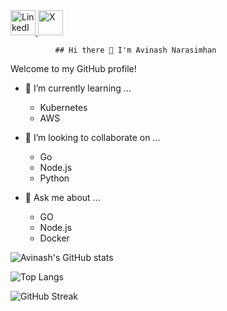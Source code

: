 
<a href="https://www.linkedin.com/in/avinash-narasimhan/" target="_blank">
  <img src="https://img.shields.io/badge/LinkedIn-%230077B5.svg?style=for-the-badge&logo=linkedin&logoColor=white" alt="LinkedIn" height="40"/>
</a>
<a href="https://x.com/avinash_nara" target="_blank">
  <img src="https://img.shields.io/badge/X-000000?style=for-the-badge&logo=x&logoColor=white" alt="X" height="40"/>
</a> 

              ## Hi there 👋 I'm Avinash Narasimhan

Welcome to my GitHub profile! 



- 🌱 I’m currently learning ...
     - Kubernetes
     - AWS

- 👯 I’m looking to collaborate on ...
     - Go
     - Node.js
     - Python

- 💬 Ask me about ...
     - GO
     - Node.js
     - Docker

  





![Avinash's GitHub stats](https://github-readme-stats.vercel.app/api?username=avinara&show_icons=true&theme=radical)

![Top Langs](https://github-readme-stats.vercel.app/api/top-langs/?username=avinara&layout=compact&theme=radical)

![GitHub Streak](https://github-readme-streak-stats.herokuapp.com/?user=avinara&theme=radical)
